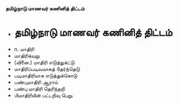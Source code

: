 **தமிழ்நாடு மாணவர் கணினித் திட்டம்**
- # தமிழ்நாடு மாணவர் கணினித் திட்டம்
- n. மாதிரி
- மாதிரிக்வறு
- (வினை.) மாதிரி எடுத்துக்ட்டு
- மாதிரிப்படிவமாகத் தேர்ந்தெடு
- படிமாதிரியாக எடுத்துக்கொடு
- பண்புமாதிரி ஆராய்
- பண்பு மாதிரி தெரிந்தறி
- பிமாதிரியின் பட்டறிவு பெறு.

